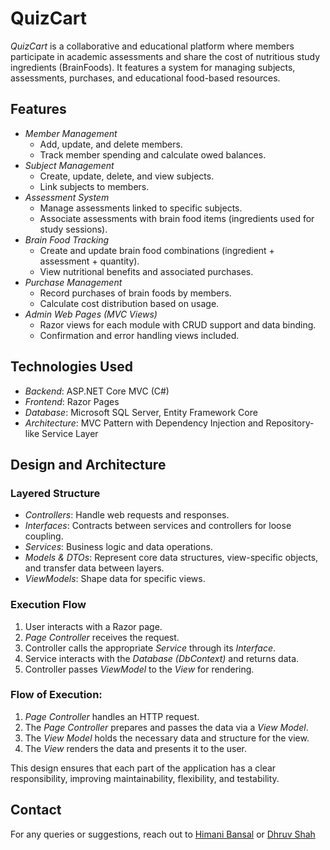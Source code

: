 # QuizCart

*QuizCart* is a collaborative and educational platform where members participate in academic assessments and share the cost of nutritious study ingredients (BrainFoods). It features a system for managing subjects, assessments, purchases, and educational food-based resources.

## Features

- *Member Management*
  - Add, update, and delete members.
  - Track member spending and calculate owed balances.
- *Subject Management*
  - Create, update, delete, and view subjects.
  - Link subjects to members.
- *Assessment System*
  - Manage assessments linked to specific subjects.
  - Associate assessments with brain food items (ingredients used for study sessions).
- *Brain Food Tracking*
  - Create and update brain food combinations (ingredient + assessment + quantity).
  - View nutritional benefits and associated purchases.
- *Purchase Management*
  - Record purchases of brain foods by members.
  - Calculate cost distribution based on usage.
- *Admin Web Pages (MVC Views)*
  - Razor views for each module with CRUD support and data binding.
  - Confirmation and error handling views included.

## Technologies Used

- *Backend*: ASP.NET Core MVC (C#)
- *Frontend*: Razor Pages
- *Database*: Microsoft SQL Server, Entity Framework Core
- *Architecture*: MVC Pattern with Dependency Injection and Repository-like Service Layer

## Design and Architecture

### Layered Structure

- *Controllers*: Handle web requests and responses.
- *Interfaces*: Contracts between services and controllers for loose coupling.
- *Services*: Business logic and data operations.
- *Models & DTOs*: Represent core data structures, view-specific objects, and transfer data between layers.
- *ViewModels*: Shape data for specific views.

### Execution Flow

1. User interacts with a Razor page.
2. *Page Controller* receives the request.
3. Controller calls the appropriate *Service* through its *Interface*.
4. Service interacts with the *Database (DbContext)* and returns data.
5. Controller passes *ViewModel* to the *View* for rendering.

### Flow of Execution:

1. *Page Controller* handles an HTTP request.
2. The *Page Controller* prepares and passes the data via a *View Model*.
3. The *View Model* holds the necessary data and structure for the view.
4. The *View* renders the data and presents it to the user.

This design ensures that each part of the application has a clear responsibility, improving maintainability, flexibility, and testability.

## Contact

For any queries or suggestions, reach out to [Himani Bansal](https://github.com/Himani1609) or [Dhruv Shah](https://github.com/DhruvShah28)